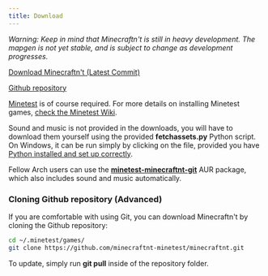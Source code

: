 ```yaml
---
title: Download
---
```

*Warning: Keep in mind that Minecraftn't is still in heavy development. The mapgen is not yet stable, and is subject to change as development progresses.*

<a class="btn big" href="https://github.com/minecraftnt-minetest/minecraftnt/archive/refs/heads/main.zip">Download Minecraftn't (Latest Commit)</a>

<a class="btn git" href="https://github.com/minecraftnt-minetest/minecraftnt">Github repository</a>

[Minetest](https://www.minetest.net/) is of course required. For more details on installing Minetest games, [check the Minetest Wiki](https://wiki.minetest.net/Games#Installing_games).

Sound and music is not provided in the downloads, you will have to download them yourself using the provided **fetchassets.py** Python script. On Windows, it can be run simply by clicking on the file, provided you have [Python installed and set up correctly](https://phoenixnap.com/kb/how-to-install-python-3-windows).

Fellow Arch users can use the **[minetest-minecraftnt-git](https://aur.archlinux.org/packages/minetest-minecraftnt-git/)** AUR package, which also includes sound and music automatically.

### Cloning Github repository (Advanced)
If you are comfortable with using Git, you can download Minecraftn't by cloning the Github repository:

```bash
cd ~/.minetest/games/
git clone https://github.com/minecraftnt-minetest/minecraftnt.git
```

To update, simply run **git pull** inside of the repository folder.
